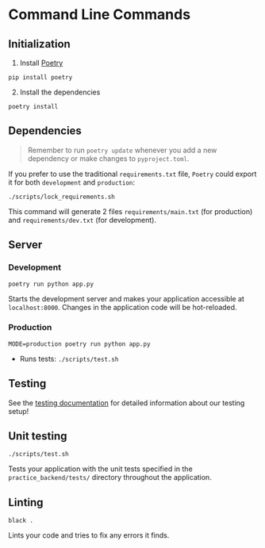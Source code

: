 # Command Line Commands

## Initialization

1. Install [Poetry](https://github.com/python-poetry/poetry)
```
pip install poetry
```

2. Install the dependencies
```
poetry install
```

## Dependencies

> Remember to run `poetry update` whenever you add a new dependency or make changes to `pyproject.toml`.

If you prefer to use the traditional `requirements.txt` file, `Poetry` could export it for both `development` and `production`:
```
./scripts/lock_requirements.sh
```

This command will generate 2 files `requirements/main.txt` (for production) and `requirements/dev.txt` (for development).

## Server

### Development

```
poetry run python app.py
```

Starts the development server and makes your application accessible at
`localhost:8000`. Changes in the application code will be hot-reloaded.

### Production

```
MODE=production poetry run python app.py
```

- Runs tests: `./scripts/test.sh`


## Testing

See the [testing documentation](../testing/README.md) for detailed information
about our testing setup!

## Unit testing

```
./scripts/test.sh
```

Tests your application with the unit tests specified in the `practice_backend/tests/` directory
throughout the application.  

## Linting

```
black .
```

Lints your code and tries to fix any errors it finds.
